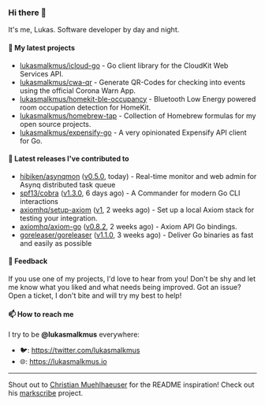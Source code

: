 ### Hi there 👋

It's me, Lukas. Software developer by day and night.

#### 🌱 My latest projects

- [lukasmalkmus/icloud-go](https://github.com/lukasmalkmus/icloud-go) - Go client library for the CloudKit Web Services API.
- [lukasmalkmus/cwa-qr](https://github.com/lukasmalkmus/cwa-qr) - Generate QR-Codes for checking into events using the official Corona Warn App.
- [lukasmalkmus/homekit-ble-occupancy](https://github.com/lukasmalkmus/homekit-ble-occupancy) - Bluetooth Low Energy powered room occupation detection for HomeKit.
- [lukasmalkmus/homebrew-tap](https://github.com/lukasmalkmus/homebrew-tap) - Collection of Homebrew formulas for my open source projects.
- [lukasmalkmus/expensify-go](https://github.com/lukasmalkmus/expensify-go) - A very opinionated Expensify API client for Go.

#### 🔭 Latest releases I've contributed to

- [hibiken/asynqmon](https://github.com/hibiken/asynqmon) ([v0.5.0](https://github.com/hibiken/asynqmon/releases/tag/v0.5.0), today) - Real-time monitor and web admin for Asynq distributed task queue
- [spf13/cobra](https://github.com/spf13/cobra) ([v1.3.0](https://github.com/spf13/cobra/releases/tag/v1.3.0), 6 days ago) - A Commander for modern Go CLI interactions
- [axiomhq/setup-axiom](https://github.com/axiomhq/setup-axiom) ([v1](https://github.com/axiomhq/setup-axiom/releases/tag/v1), 2 weeks ago) - Set up a local Axiom stack for testing your integration.
- [axiomhq/axiom-go](https://github.com/axiomhq/axiom-go) ([v0.8.2](https://github.com/axiomhq/axiom-go/releases/tag/v0.8.2), 2 weeks ago) - Axiom API Go bindings.
- [goreleaser/goreleaser](https://github.com/goreleaser/goreleaser) ([v1.1.0](https://github.com/goreleaser/goreleaser/releases/tag/v1.1.0), 3 weeks ago) - Deliver Go binaries as fast and easily as possible

#### 💬 Feedback

If you use one of my projects, I'd love to hear from you! Don't be shy and let
me know what you liked and what needs being improved. Got an issue? Open a
ticket, I don't bite and will try my best to help!

#### 📫 How to reach me

I try to be **@lukasmalkmus** everywhere:

- 🐦: https://twitter.com/lukasmalkmus
- 🌐: https://lukasmalkmus.io

---

Shout out to [Christian Muehlhaeuser](https://github.com/muesli) for the README
inspiration! Check out his [markscribe](https://github.com/muesli/markscribe)
project.
